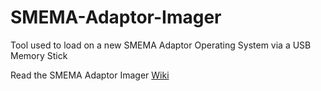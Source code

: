 # SMEMA-Adaptor-Imager
Tool used to load on a new SMEMA Adaptor Operating System via a USB Memory Stick

Read the SMEMA Adaptor Imager [Wiki](https://github.com/Industry4/SMEMA-Adaptor-Imager/wiki)
